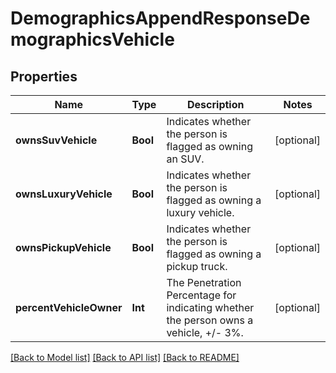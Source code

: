 # DemographicsAppendResponseDemographicsVehicle

## Properties
Name | Type | Description | Notes
------------ | ------------- | ------------- | -------------
**ownsSuvVehicle** | **Bool** | Indicates whether the person is flagged as owning an SUV. | [optional] 
**ownsLuxuryVehicle** | **Bool** | Indicates whether the person is flagged as owning a luxury vehicle. | [optional] 
**ownsPickupVehicle** | **Bool** | Indicates whether the person is flagged as owning a pickup truck. | [optional] 
**percentVehicleOwner** | **Int** | The Penetration Percentage for indicating whether the person owns a vehicle, +/- 3%. | [optional] 

[[Back to Model list]](../README.md#documentation-for-models) [[Back to API list]](../README.md#documentation-for-api-endpoints) [[Back to README]](../README.md)


